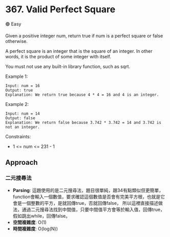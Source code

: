 # 367. Valid Perfect Square

🟢 Easy

Given a positive integer num, return true if num is a perfect square or false otherwise.

A perfect square is an integer that is the square of an integer. In other words, it is the product of some integer with itself.

You must not use any built-in library function, such as sqrt.

Example 1:
```
Input: num = 16
Output: true
Explanation: We return true because 4 * 4 = 16 and 4 is an integer.
```

Example 2:
```
Input: num = 14
Output: false
Explanation: We return false because 3.742 * 3.742 = 14 and 3.742 is not an integer.
```

Constraints:
- 1 <= num <= 231 - 1

## Approach
### 二元搜尋法
- **Parsing**: 
    這題使用的是二元搜尋法，題目很單純，跟34有點類似但更簡單，
    function會輸入一個數值，要求確認這個數值是否會有完美平方根，也就是它會是一個整數的平方，是就回傳true，否就回傳false，
    所以這裡直接描述做法，通過二元搜尋法找到中間值，只要中間值平方會等於輸入值，回傳true，假如跳出while，回傳false。
- **空間複雜度**: O(1)
- **時間複雜度**: O(log(N))
